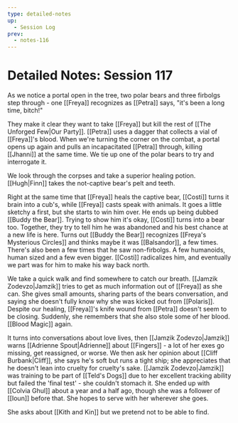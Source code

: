 ```yaml
---
type: detailed-notes
up:
  - Session Log
prev:
  - notes-116
---
```

# Detailed Notes: Session 117

As we notice a portal open in the tree, two polar bears and three firbolgs step through - one [[Freya]] recognizes as [[Petra]] says, "it's been a long time, bitch!" 

They make it clear they want to take [[Freya]] but kill the rest of [[The Unforged Few|Our Party]]. [[Petra]] uses a dagger that collects a vial of [[Freya]]'s blood. When we're turning the corner on the combat, a portal opens up again and pulls an incapacitated [[Petra]] through, killing [[Jhanni]] at the same time. We tie up one of the polar bears to try and interrogate it. 

We look through the corpses and take a superior healing potion. [[Hugh|Finn]] takes the not-captive bear's pelt and teeth. 

Right at the same time that [[Freya]] heals the captive bear, [[Costi]] turns it brain into a cub's, while [[Freya]] casts speak with animals. It goes a little sketchy a first, but she starts to win him over. He ends up being dubbed [[Buddy the Bear]]. Trying to show him it's okay, [[Costi]] turns into a bear too. Together, they try to tell him he was abandoned and his best chance at a new life is here. Turns out [[Buddy the Bear]] recognizes [[Freya's Mysterious Circles]] and thinks maybe it was [[Balsandor]], a few times. There's also been a few times that he saw non-firbolgs. A few humanoids, human sized and a few even bigger. [[Costi]] radicalizes him, and eventually we part was for him to make his way back north. 

We take a quick walk and find somewhere to catch our breath. [[Jamzik Zodevzo|Jamzik]] tries to get as much information out of [[Freya]] as she can. She gives small amounts, sharing parts of the bears conversation, and saying she doesn't fully know why she was kicked out from [[Polaris]]. Despite our healing, [[Freya]]'s knife wound from [[Petra]] doesn't seem to be closing. Suddenly, she remembers that she also stole some of her blood. [[Blood Magic]] again.

It turns into conversations about love lives, then [[Jamzik Zodevzo|Jamzik]] warns [[Adrienne Spout|Adrienne]] about [[Fingers]] - a lot of her exes go missing, get reassigned, or worse. We then ask her opinion about [[Cliff Burbank|Cliff]], she says he's soft but runs a tight ship; she appreciates that he doesn't lean into cruelty for cruelty's sake. [[Jamzik Zodevzo|Jamzik]] was training to be part of [[Teld's Dogs]] due to her excellent tracking ability but failed the 'final test' - she couldn't stomach it. She ended up with [[Colvia Ghul]] about a year and a half ago, though she was a follower of [[Ioun]] before that. She hopes to serve with her wherever she goes.

She asks about [[Kith and Kin]] but we pretend not to be able to find. 